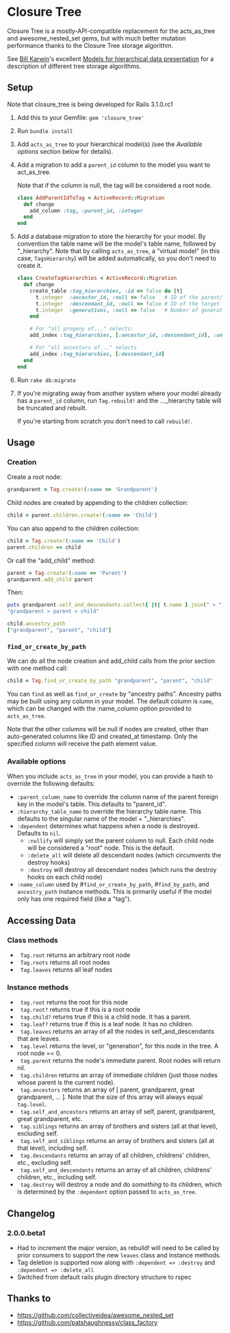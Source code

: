 # Closure Tree

Closure Tree is a mostly-API-compatible replacement for the
acts_as_tree and awesome_nested_set gems, but with much better
mutation performance thanks to the Closure Tree storage algorithm.

See [Bill Karwin](http://karwin.blogspot.com/)'s excellent
[Models for hierarchical data presentation](http://www.slideshare.net/billkarwin/models-for-hierarchical-data)
for a description of different tree storage algorithms.

## Setup

Note that closure_tree is being developed for Rails 3.1.0.rc1

1.  Add this to your Gemfile: ```gem 'closure_tree'```

2.  Run ```bundle install```

3.  Add ```acts_as_tree``` to your hierarchical model(s) (see the <em>Available options</em> section below for details).

4.  Add a migration to add a ```parent_id``` column to the model you want to act_as_tree.

    Note that if the column is null, the tag will be considered a root node.

      ```ruby
      class AddParentIdToTag < ActiveRecord::Migration
        def change
          add_column :tag, :parent_id, :integer
        end
      end
      ```

5.  Add a database migration to store the hierarchy for your model. By
    convention the table name will be the model's table name, followed by
    "_hierarchy". Note that by calling ```acts_as_tree```, a "virtual model" (in this case, ```TagsHierarchy```) will be added automatically, so you don't need to create it.

      ```ruby
      class CreateTagHierarchies < ActiveRecord::Migration
        def change
          create_table :tag_hierarchies, :id => false do |t|
            t.integer  :ancestor_id, :null => false   # ID of the parent/grandparent/great-grandparent/... tag
            t.integer  :descendant_id, :null => false # ID of the target tag
            t.integer  :generations, :null => false   # Number of generations between the ancestor and the descendant. Parent/child = 1, for example.
          end

          # For "all progeny of..." selects:
          add_index :tag_hierarchies, [:ancestor_id, :descendant_id], :unique => true

          # For "all ancestors of..." selects
          add_index :tag_hierarchies, [:descendant_id]
        end
      end
      ```

6.  Run ```rake db:migrate```

7.  If you're migrating away from another system where your model already has a
    ```parent_id``` column, run ```Tag.rebuild!``` and the
    ..._hierarchy table will be truncated and rebuilt.

    If you're starting from scratch you don't need to call ```rebuild!```.

## Usage

### Creation

Create a root node:

  ```ruby
  grandparent = Tag.create!(:name => 'Grandparent')
  ```

Child nodes are created by appending to the children collection:

  ```ruby
  child = parent.children.create!(:name => 'Child')
  ```

You can also append to the children collection:

  ```ruby
  child = Tag.create!(:name => 'Child')
  parent.children << child
  ```

Or call the "add_child" method:

  ```ruby
  parent = Tag.create!(:name => 'Parent')
  grandparent.add_child parent
  ```

Then:

  ```ruby
  puts grandparent.self_and_descendants.collect{ |t| t.name }.join(" > ")
  "grandparent > parent > child"

  child.ancestry_path
  ["grandparent", "parent", "child"]
  ```

### <code>find_or_create_by_path</code>

We can do all the node creation and add_child calls from the prior section with one method call:

  ```ruby
  child = Tag.find_or_create_by_path "grandparent", "parent", "child"
  ```

You can ```find``` as well as ```find_or_create``` by "ancestry paths". Ancestry paths may be built using any column in your model. The default column is ```name```, which can be changed with the :name_column option provided to ```acts_as_tree```.

Note that the other columns will be null if nodes are created, other than auto-generated columns like ID and created_at timestamp. Only the specified column will receive the path element value.

### Available options
<a id="options" />

When you include ```acts_as_tree``` in your model, you can provide a hash to override the following defaults:

* ```:parent_column_name``` to override the column name of the parent foreign key in the model's table. This defaults to "parent_id".
* ```:hierarchy_table_name``` to override the hierarchy table name. This defaults to the singular name of the model + "_hierarchies".
* ```:dependent``` determines what happens when a node is destroyed. Defaults to ```nil```.
    * ```:nullify``` will simply set the parent column to null. Each child node will be considered a "root" node. This is the default.
    * ```:delete_all``` will delete all descendant nodes (which circumvents the destroy hooks)
    * ```:destroy``` will destroy all descendant nodes (which runs the destroy hooks on each child node)
* ```:name_column``` used by #```find_or_create_by_path```, #```find_by_path```, and ```ancestry_path``` instance methods. This is primarily useful if the model only has one required field (like a "tag").

## Accessing Data

### Class methods

* ``` Tag.root``` returns an arbitrary root node
* ``` Tag.roots``` returns all root nodes
* ``` Tag.leaves``` returns all leaf nodes

### Instance methods

* ``` tag.root``` returns the root for this node
* ``` tag.root?``` returns true if this is a root node
* ``` tag.child?``` returns true if this is a child node. It has a parent.
* ``` tag.leaf?``` returns true if this is a leaf node. It has no children.
* ``` tag.leaves``` returns an array of all the nodes in self_and_descendants that are leaves.
* ``` tag.level``` returns the level, or "generation", for this node in the tree. A root node == 0.
* ``` tag.parent``` returns the node's immediate parent. Root nodes will return nil.
* ``` tag.children``` returns an array of immediate children (just those nodes whose parent is the current node).
* ``` tag.ancestors``` returns an array of [ parent, grandparent, great grandparent, ... ]. Note that the size of this array will always equal ```tag.level```.
* ``` tag.self_and_ancestors``` returns an array of self, parent, grandparent, great grandparent, etc.
* ``` tag.siblings``` returns an array of brothers and sisters (all at that level), excluding self.
* ``` tag.self_and_siblings``` returns an array of brothers and sisters (all at that level), including self.
* ``` tag.descendants``` returns an array of all children, childrens' children, etc., excluding self.
* ``` tag.self_and_descendants``` returns an array of all children, childrens' children, etc., including self.
* ``` tag.destroy``` will destroy a node and do <em>something</em> to its children, which is determined by the ```:dependent``` option passed to ```acts_as_tree```.

## Changelog

### 2.0.0.beta1

* Had to increment the major version, as rebuild! will need to be called by prior consumers to support the new ```leaves``` class and instance methods.
* Tag deletion is supported now along with ```:dependent => :destroy``` and ```:dependent => :delete_all```
* Switched from default rails plugin directory structure to rspec

## Thanks to

* https://github.com/collectiveidea/awesome_nested_set
* https://github.com/patshaughnessy/class_factory
